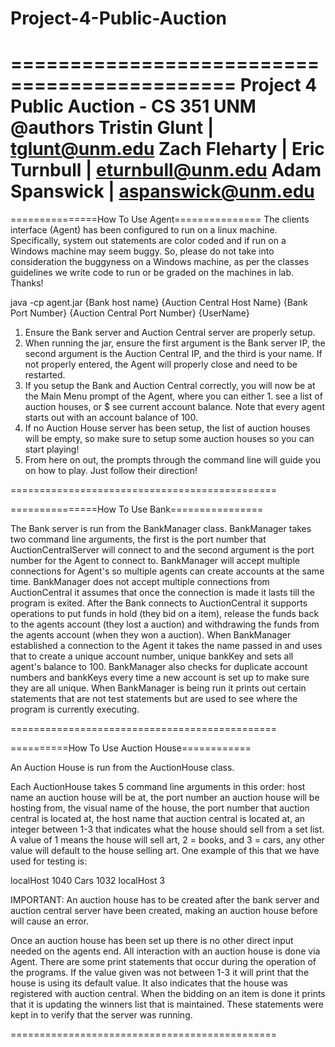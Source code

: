 # Project-4-Public-Auction

 =============================================
 Project 4 Public Auction - CS 351 UNM
 @authors Tristin Glunt   | tglunt@unm.edu
           Zach Fleharty  |
           Eric Turnbull  | eturnbull@unm.edu
           Adam Spanswick | aspanswick@unm.edu
=============================================

===============How To Use Agent===============
The clients interface (Agent) has been configured to run on a linux machine. Specifically, system out statements
are color coded and if run on a Windows machine may seem buggy. So, please do not take into consideration the buggyness
on a Windows machine, as per the classes guidelines we write code to run or be graded on the machines in lab. Thanks!

java -cp agent.jar {Bank host name} {Auction Central Host Name} {Bank Port Number} {Auction Central Port Number} {UserName}

1. Ensure the Bank server and Auction Central server are properly setup.
2. When running the jar, ensure the first argument is the Bank server IP, the second argument is the Auction Central
IP, and the third is your name. If not properly entered, the Agent will properly close and need to be restarted.
3. If you setup the Bank and Auction Central correctly, you will now be at the Main Menu prompt of the Agent, where you
can either 1. see a list of auction houses, or $ see current account balance. Note that every agent starts out with an
account balance of 100.
4. If no Auction House server has been setup, the list of auction houses will be empty, so make sure to setup
some auction houses so you can start playing!
5. From here on out, the prompts through the command line will guide you on how to play. Just follow their direction!

==============================================

===============How To Use Bank================

The Bank server is run from the BankManager class. BankManager takes two command line arguments, the first is the port number
that AuctionCentralServer will connect to and the second argument is the port number for the Agent to connect to. BankManager
will accept multiple connections for Agent's so multiple agents can create accounts at the same time. BankManager does not accept
multiple connections from AuctionCentral it assumes that once the connection is made it lasts till the program is exited. After the
Bank connects to AuctionCentral it supports operations to put funds in hold (they bid on a item), release the funds back to the
agents account (they lost a auction) and withdrawing the funds from the agents account (when they won a auction). When BankManager
established a connection to the Agent it takes the name passed in and uses that to create a unique account number, unique bankKey
and sets all agent's balance to 100. BankManager also checks for duplicate account numbers and bankKeys every time a new account is
set up to make sure they are all unique. When BankManager is being run it prints out certain statements that are not test statements
but are used to see where the program is currently executing.

==============================================

==========How To Use Auction House============

An Auction House is run from the AuctionHouse class.

Each AuctionHouse takes 5 command line arguments in this order: host name an auction house will be at, the port number
an auction house will be hosting from, the visual name of the house, the port number that auction central is located at,
the host name that auction central is located at, an integer between 1-3 that indicates what the house should sell from
a set list. A value of 1 means the house will sell art, 2 = books, and 3 = cars, any other value will default to the
house selling art. One example of this that we have used for testing is:

localHost 1040 Cars 1032 localHost 3

IMPORTANT: An auction house has to be created after the bank server and auction central server have been created, making
an auction house before will cause an error.

Once an auction house has been set up there is no other direct input needed on the agents end. All interaction with an
auction house is done via Agent. There are some print statements that occur during the operation of the programs. If
the value given was not between 1-3 it will print that the house is using its default value. It also indicates that the
house was registered with auction central. When the bidding on an item is done it prints that it is updating the
winners list that is maintained. These statements were kept in to verify that the server was running.

==============================================

